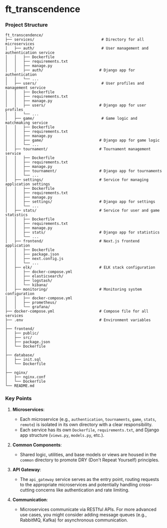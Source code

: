 # ft_transcendence

###  Project Structure

```
ft_transcendence/
├── services/                              # Directory for all microservices
│   ├── auth/                              # User management and authentication service
│   │   ├── Dockerfile
│   │   ├── requirements.txt
│   │   ├── manage.py
│   │   ├── auth/                         # Django app for authentication
│   │   └── ...
│   ├── users/                             # User profiles and management service
│   │   ├── Dockerfile
│   │   ├── requirements.txt
│   │   ├── manage.py
│   │   ├── users/                        # Django app for user profiles
│   │   └── ...
│   ├── game/                              # Game logic and matchmaking service
│   │   ├── Dockerfile
│   │   ├── requirements.txt
│   │   ├── manage.py
│   │   ├── game/                         # Django app for game logic
│   │   └── ...
│   ├── tournament/                       # Tournament management service
│   │   ├── Dockerfile
│   │   ├── requirements.txt
│   │   ├── manage.py
│   │   ├── tournament/                   # Django app for tournaments
│   │   └── ...
│   ├── settings/                         # Service for managing application settings
│   │   ├── Dockerfile
│   │   ├── requirements.txt
│   │   ├── manage.py
│   │   ├── settings/                     # Django app for settings
│   │   └── ...
│   ├── stats/                            # Service for user and game statistics
│   │   ├── Dockerfile
│   │   ├── requirements.txt
│   │   ├── manage.py
│   │   ├── stats/                        # Django app for statistics
│   │   └── ...
│   ├── frontend/                         # Next.js frontend application
│   │   ├── Dockerfile
│   │   ├── package.json
│   │   ├── next.config.js
│   │   └── ...
│   ├── elk/                              # ELK stack configuration
│   │   ├── docker-compose.yml
│   │   ├── elasticsearch/
│   │   ├── logstash/
│   │   └── kibana/
│   ├── monitoring/                       # Monitoring system configuration
│   │   ├── docker-compose.yml
│   │   ├── prometheus/
│   │   └── grafana/
├── docker-compose.yml                    # Compose file for all services
├── .env                                  # Environment variables
│
├── frontend/
│   ├── public/
│   ├── src/
│   ├── package.json
│   └── Dockerfile
│
├── database/
│   ├── init.sql
│   └── Dockerfile
│
├── nginx/
│   ├── nginx.conf
│   └── Dockerfile
└── README.md
```

### Key Points

1. **Microservices**:
   - Each microservice (e.g., `authentication`, `tournaments`, `game`, `stats`, `remote`) is isolated in its own directory with a clear responsibility.
   - Each service has its own `Dockerfile`, `requirements.txt`, and Django app structure (`views.py`, `models.py`, etc.).

2. **Common Components**:
   - Shared logic, utilities, and base models or views are housed in the `common` directory to promote DRY (Don't Repeat Yourself) principles.

3. **API Gateway**:
   - The `api_gateway` service serves as the entry point, routing requests to the appropriate microservices and potentially handling cross-cutting concerns like authentication and rate limiting.

4. **Communication**:
   - Microservices communicate via RESTful APIs. For more advanced use cases, you might consider adding message queues (e.g., RabbitMQ, Kafka) for asynchronous communication.
